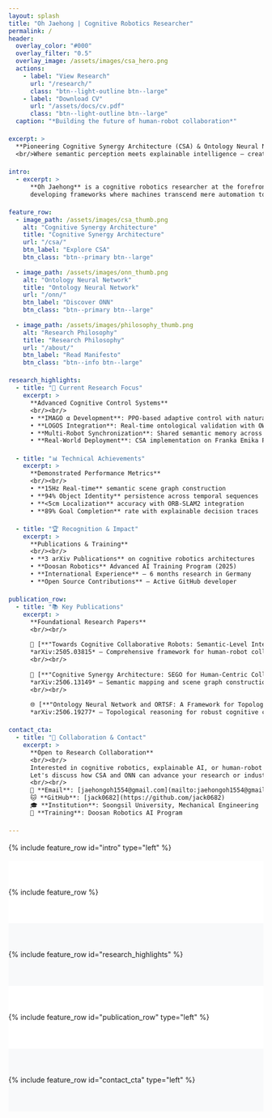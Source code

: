 ```yaml
---
layout: splash
title: "Oh Jaehong | Cognitive Robotics Researcher"
permalink: /
header:
  overlay_color: "#000"
  overlay_filter: "0.5"
  overlay_image: /assets/images/csa_hero.png
  actions:
    - label: "View Research"
      url: "/research/"
      class: "btn--light-outline btn--large"
    - label: "Download CV"
      url: "/assets/docs/cv.pdf"
      class: "btn--light-outline btn--large"
  caption: "*Building the future of human-robot collaboration*"

excerpt: >
  **Pioneering Cognitive Synergy Architecture (CSA) & Ontology Neural Network (ONN)**  
  <br/>Where semantic perception meets explainable intelligence — creating robots that don't just compute, but **comprehend, collaborate, and co-evolve** with humans.

intro:
  - excerpt: >
      **Oh Jaehong** is a cognitive robotics researcher at the forefront of human-centric AI,  
      developing frameworks where machines transcend mere automation to become **thinking partners**.

feature_row:
  - image_path: /assets/images/csa_thumb.png
    alt: "Cognitive Synergy Architecture"
    title: "Cognitive Synergy Architecture"
    url: "/csa/"
    btn_label: "Explore CSA"
    btn_class: "btn--primary btn--large"
    
  - image_path: /assets/images/onn_thumb.png
    alt: "Ontology Neural Network"
    title: "Ontology Neural Network"
    url: "/onn/"
    btn_label: "Discover ONN"
    btn_class: "btn--primary btn--large"
    
  - image_path: /assets/images/philosophy_thumb.png
    alt: "Research Philosophy"
    title: "Research Philosophy"
    url: "/about/"
    btn_label: "Read Manifesto"
    btn_class: "btn--info btn--large"

research_highlights:
  - title: "🎯 Current Research Focus"
    excerpt: >
      **Advanced Cognitive Control Systems**  
      <br/><br/>
      • **IMAGO α Development**: PPO-based adaptive control with natural language intent parsing  
      • **LOGOS Integration**: Real-time ontological validation with OWL 2 DL reasoning  
      • **Multi-Robot Synchronization**: Shared semantic memory across robotic teams  
      • **Real-World Deployment**: CSA implementation on Franka Emika Panda systems

  - title: "📊 Technical Achievements"
    excerpt: >
      **Demonstrated Performance Metrics**  
      <br/><br/>
      • **15Hz Real-time** semantic scene graph construction  
      • **94% Object Identity** persistence across temporal sequences  
      • **<5cm Localization** accuracy with ORB-SLAM2 integration  
      • **89% Goal Completion** rate with explainable decision traces

  - title: "🏆 Recognition & Impact"
    excerpt: >
      **Publications & Training**  
      <br/><br/>
      • **3 arXiv Publications** on cognitive robotics architectures  
      • **Doosan Robotics** Advanced AI Training Program (2025)  
      • **International Experience** — 6 months research in Germany  
      • **Open Source Contributions** — Active GitHub developer

publication_row:
  - title: "📚 Key Publications"
    excerpt: >
      **Foundational Research Papers**  
      <br/><br/>
      
      🔬 [**"Towards Cognitive Collaborative Robots: Semantic-Level Integration and Explainable Control for Human-Centric Cooperation"**](https://arxiv.org/abs/2505.03815)  
      *arXiv:2505.03815* — Comprehensive framework for human-robot collaboration  
      <br/><br/>
      
      🧠 [**"Cognitive Synergy Architecture: SEGO for Human-Centric Collaborative Robots"**](https://arxiv.org/abs/2506.13149)  
      *arXiv:2506.13149* — Semantic mapping and scene graph construction  
      <br/><br/>
      
      🌐 [**"Ontology Neural Network and ORTSF: A Framework for Topological Reasoning and Delay-Robust Control"**](https://arxiv.org/abs/2506.19277)  
      *arXiv:2506.19277* — Topological reasoning for robust cognitive control

contact_cta:
  - title: "🤝 Collaboration & Contact"
    excerpt: >
      **Open to Research Collaboration**  
      <br/><br/>
      Interested in cognitive robotics, explainable AI, or human-robot interaction?  
      Let's discuss how CSA and ONN can advance your research or industrial applications.  
      <br/><br/>
      📧 **Email**: [jaehongoh1554@gmail.com](mailto:jaehongoh1554@gmail.com)  
      🐱 **GitHub**: [jack0682](https://github.com/jack0682)  
      🎓 **Institution**: Soongsil University, Mechanical Engineering  
      🏢 **Training**: Doosan Robotics AI Program

---
```


{% include feature_row id="intro" type="left" %}

<div class="main-features-section">
  {% include feature_row %}
</div>

<div class="research-section">
  {% include feature_row id="research_highlights" %}
</div>

<div class="publications-section">
  {% include feature_row id="publication_row" type="left" %}
</div>

<div class="contact-section">
  {% include feature_row id="contact_cta" type="left" %}
</div>

<style>
/* Header title styling - make it bold and visible */
.page__hero--overlay .page__title {
  font-size: 2.4em;
  font-weight: 600 !important;
  margin-bottom: 0.3em;
  text-shadow: 1px 1px 3px rgba(0,0,0,0.6);
  line-height: 1.2;
}

.page__hero--overlay .page__lead {
  font-size: 1.1em;
  line-height: 1.5;
  max-width: none;
  margin: 0 auto 2.5em;
  text-shadow: 1px 1px 2px rgba(0,0,0,0.5);
}

/* Layout improvements - add more spacing */
.main-features-section {
  padding: 60px 0;
  background-color: #ffffff;
}

.research-section {
  padding: 60px 0;
  background-color: #f8f9fa;
}

.publications-section {
  padding: 60px 0;
  background-color: #ffffff;
}

.contact-section {
  padding: 60px 0;
  background-color: #f8f9fa;
}

/* Feature row styling - cleaner card design */
.feature__wrapper {
  max-width: 1400px;
  margin: 0 auto;
  padding: 0 2em;
}

.feature__item {
  margin-bottom: 2em;
  padding: 0 0.8em;
}

.feature__item .archive__item {
  background: #fff;
  border-radius: 8px;
  overflow: hidden;
  box-shadow: 0 2px 12px rgba(0,0,0,0.06);
  transition: all 0.3s ease;
  border: 1px solid #e9ecef;
}

.feature__item .archive__item:hover {
  transform: translateY(-4px);
  box-shadow: 0 4px 20px rgba(0,0,0,0.12);
}

/* Image styling - uniform size */
.feature__item .archive__item-teaser {
  height: 200px;
  overflow: hidden;
  position: relative;
}

.feature__item .archive__item-teaser img {
  width: 100%;
  height: 100%;
  object-fit: cover;
  transition: transform 0.3s ease;
}

.feature__item .archive__item-teaser:hover img {
  transform: scale(1.05);
}

/* Title and button only in cards */
.feature__item .archive__item-body {
  padding: 1.5em 1.5em;
  text-align: center;
}

.feature__item .archive__item-title {
  font-size: 1.2em;
  margin-bottom: 1em;
  color: #2c3e50;
  font-weight: 600;
  line-height: 1.3;
}

.feature__item .archive__item-excerpt {
  display: none; /* Hide content excerpts for cleaner look */
}

/* Button styling */
.btn--large {
  padding: 8px 20px;
  font-size: 0.9em;
  font-weight: 500;
  text-transform: none;
  border-radius: 6px;
  transition: all 0.3s ease;
  border: none;
  text-decoration: none;
}

.btn--primary {
  background: linear-gradient(135deg, #3498db 0%, #2980b9 100%);
  color: white;
}

.btn--primary:hover {
  background: linear-gradient(135deg, #2980b9 0%, #1f639a 100%);
  transform: translateY(-2px);
  box-shadow: 0 6px 20px rgba(52, 152, 219, 0.3);
  color: white;
}

.btn--info {
  background: linear-gradient(135deg, #9b59b6 0%, #8e44ad 100%);
  color: white;
}

.btn--info:hover {
  background: linear-gradient(135deg, #8e44ad 0%, #7d3c98 100%);
  transform: translateY(-2px);
  box-shadow: 0 6px 20px rgba(155, 89, 182, 0.3);
  color: white;
}

/* Left-aligned content sections */
.feature__item--left .archive__item-body {
  text-align: left;
  padding: 2em 1.5em;
}

.feature__item--left .archive__item-title {
  font-size: 1.6em;
  margin-bottom: 0.8em;
  color: #2c3e50;
  font-weight: 600;
}

.feature__item--left .archive__item-excerpt {
  display: block;
  font-size: 0.95em;
  line-height: 1.6;
  color: #5a6c7d;
  max-width: none;
}

/* Content wrapper for better spacing */
.feature__wrapper--left {
  max-width: 1200px;
  margin: 0 auto;
  padding: 0 3em;
}

/* Responsive design */
@media (max-width: 1024px) {
  .page__hero--overlay .page__title {
    font-size: 2.2em;
  }
  
  .feature__wrapper,
  .feature__wrapper--left {
    padding: 0 1.5em;
  }
  
  .main-features-section,
  .research-section,
  .publications-section,
  .contact-section {
    padding: 50px 0;
  }
}

@media (max-width: 768px) {
  .page__hero--overlay .page__title {
    font-size: 1.9em;
  }
  
  .page__hero--overlay .page__lead {
    font-size: 1em;
  }
  
  .feature__item .archive__item-teaser {
    height: 180px;
  }
  
  .feature__item .archive__item-body {
    padding: 1.2em 1.2em;
  }
  
  .feature__item .archive__item-title {
    font-size: 1.1em;
  }
  
  .feature__item--left .archive__item-title {
    font-size: 1.4em;
  }
  
  .btn--large {
    padding: 8px 16px;
    font-size: 0.85em;
  }
  
  .main-features-section,
  .research-section,
  .publications-section,
  .contact-section {
    padding: 40px 0;
  }
  
  .feature__wrapper,
  .feature__wrapper--left {
    padding: 0 1em;
  }
}

@media (max-width: 480px) {
  .page__hero--overlay .page__title {
    font-size: 1.8em;
  }
  
  .feature__item .archive__item-body {
    padding: 1.5em 1em;
  }
  
  .feature__item--left .archive__item-body {
    padding: 2em 1em;
  }
}

/* Remove center alignment for better flow */
.feature__item--center {
  text-align: left;
}

.feature__item--center .archive__item-body {
  text-align: left;
  max-width: none;
}

/* Ensure proper spacing between sections */
body {
  line-height: 1.7;
}

.wrapper {
  max-width: 1400px;
  padding: 0 2em;
}
</style>